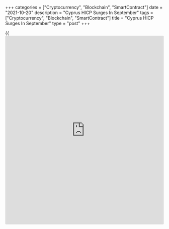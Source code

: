 +++
categories = ["Cryptocurrency", "Blockchain", "SmartContract"]
date = "2021-10-20"
description = "Cyprus HICP Surges In September"
tags = ["Cryptocurrency", "Blockchain", "SmartContract"]
title = "Cyprus HICP Surges In September"
type = "post"
+++

{{<iframe id="large-banner" src="https://www.bounty.group/#slide=16.0" width="100%" height="600" scrolling="no" style="border: 0px solid rgb(216, 221, 230); border-radius: 3px;">}}

Cyprus's EU measure of consumer prices increased in September, data from
the statistical office showed on Wednesday.

The harmonized index of consumer prices, or HICP, grew 3.6 percent year-
on-year in September, following a 3.3 percent increase in August.

Housing, water, electricity, gas and other fuels grew 15.2 percent
annually in September and those of transport rose by 12.4 percent.

Prices for food and non-alcoholic beverages, and recreation and culture
increased by 1.4 percent and 1.1 percent, respectively.

On a month-on-month basis, the HICP fell 0.5 percent in September.

For the January to September period, the HICP increased 1.5 percent
compared to the corresponding period of the previous year.

For comments and feedback [contact](https://www.playgroundfx.com/contact/): editorial@rtt[news](https://www.letsplayfx.com/blog/forex-news-website/).com

[Economic News][1]

 **What parts of the world are seeing the best (and worst) economic
performances lately? Click[here][2] to check out our [Econ Scorecard][2]
and find out! See up-to-the-moment [ranking](https://www.playgroundfx.com/blog/crypto-exchange-ranking/)s for the best and worst
performers in [GDP][3], [unemployment rate][4], [inflation][5] and much
more.**

   1. www.rtt[news](https://www.letsplayfx.com/blog/forex-news-website/).com/Content/EconomicNews.aspx
   2. www.rtt[news](https://www.letsplayfx.com/blog/forex-news-website/).com/economic-scorecard/world-rank/PPI/highest-performance.aspx
   3. www.rtt[news](https://www.letsplayfx.com/blog/forex-news-website/).com/economic-scorecard/world-rank/GDP/highest-performance.aspx
   4. www.rtt[news](https://www.letsplayfx.com/blog/forex-news-website/).com/economic-scorecard/world-rank/unemployment-rate/lowest-performance.aspx
   5. www.rtt[news](https://www.letsplayfx.com/blog/forex-news-website/).com/economic-scorecard/world-rank/CPI/highest-performance.aspx